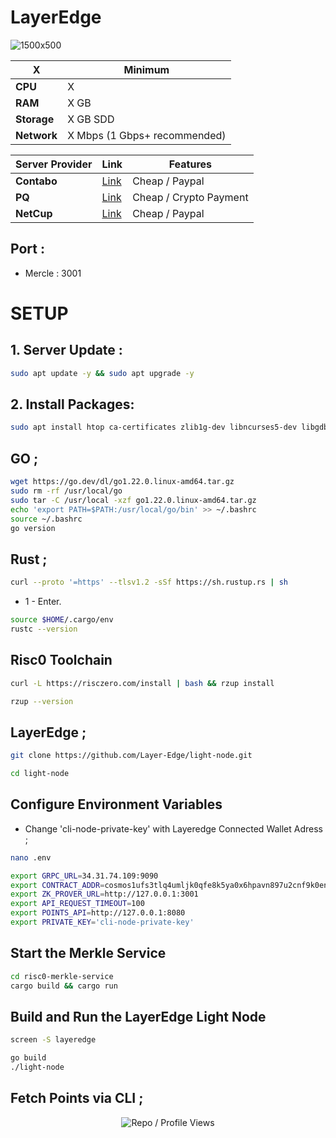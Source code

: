 # LayerEdge

![1500x500](https://github.com/user-attachments/assets/b9412116-6613-40ce-b04e-dd49c905bfca)


| X        | Minimum              |
|------------------|----------------------------|
| **CPU**          | X |
| **RAM**          | X GB                     |
| **Storage**      | X GB SDD                   |
| **Network**      | X Mbps (1 Gbps+ recommended) |

| Server Provider        | Link              | Features |
|------------------|----------------------------|----------------------------|
| **Contabo**          | [Link](https://www.dpbolvw.net/click-101330552-12454592)                     | Cheap / Paypal  |
| **PQ**      | [Link](https://pq.hosting/?from=627713)                  | Cheap / Crypto Payment |
| **NetCup**          | [Link](https://www.netcup.com/en/?ref=261820) | Cheap / Paypal |

## Port : 
- Mercle : 3001


# SETUP

## 1. Server Update : 

```bash
sudo apt update -y && sudo apt upgrade -y
```
## 2. Install Packages:

```bash
sudo apt install htop ca-certificates zlib1g-dev libncurses5-dev libgdbm-dev libnss3-dev tmux iptables curl nvme-cli git wget make jq libleveldb-dev build-essential pkg-config ncdu tar clang bsdmainutils lsb-release libssl-dev libreadline-dev libffi-dev jq gcc screen unzip lz4 -y
```
## GO ;

```bash
wget https://go.dev/dl/go1.22.0.linux-amd64.tar.gz
sudo rm -rf /usr/local/go
sudo tar -C /usr/local -xzf go1.22.0.linux-amd64.tar.gz
echo 'export PATH=$PATH:/usr/local/go/bin' >> ~/.bashrc
source ~/.bashrc
go version 
```

## Rust ; 

```bash
curl --proto '=https' --tlsv1.2 -sSf https://sh.rustup.rs | sh
```
- 1 - Enter.

```bash
source $HOME/.cargo/env
rustc --version 
```

## Risc0 Toolchain

```bash
curl -L https://risczero.com/install | bash && rzup install
```
```bash
rzup --version
```

## LayerEdge ; 

```bash
git clone https://github.com/Layer-Edge/light-node.git
```
```bash
cd light-node
```

## Configure Environment Variables

- Change 'cli-node-private-key' with Layeredge Connected Wallet Adress ; 

```bash
nano .env
```

```bash
export GRPC_URL=34.31.74.109:9090
export CONTRACT_ADDR=cosmos1ufs3tlq4umljk0qfe8k5ya0x6hpavn897u2cnf9k0en9jr7qarqqt56709
export ZK_PROVER_URL=http://127.0.0.1:3001
export API_REQUEST_TIMEOUT=100
export POINTS_API=http://127.0.0.1:8080
export PRIVATE_KEY='cli-node-private-key'
```
## Start the Merkle Service

```bash
cd risc0-merkle-service
cargo build && cargo run
```

## Build and Run the LayerEdge Light Node

```bash
screen -S layeredge
```

```bash
go build
./light-node
```

## Fetch Points via CLI ; 



<p align="center">
  <img src="https://komarev.com/ghpvc/?username=FurkanL0&style=flat-square&color=red&label=Profile+Views+/+Repo+Views+" alt="Repo / Profile Views" />
</p>
